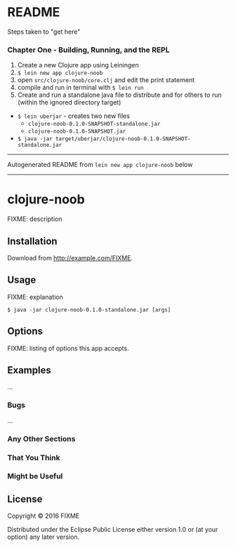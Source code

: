# README

Steps taken to "get here"

### Chapter One - Building, Running, and the REPL
1. Create a new Clojure app using Leiningen
  1. `$ lein new app clojure-noob`
  1. open `src/clojure-noob/core.clj` and edit the print statement
  1. compile and run in terminal with `$ lein run`
1. Create and run a standalone java file to distribute and for others to run (within the ignored directory target)
  * `$ lein uberjar` - creates two new files
    * `clojure-noob-0.1.0-SNAPSHOT-standalone.jar`
    * `clojure-noob-0.1.0-SNAPSHOT.jar`
  * `$ java -jar target/uberjar/clojure-noob-0.1.0-SNAPSHOT-standalone.jar`

---

Autogenerated README from `lein new app clojure-noob` below

---

# clojure-noob

FIXME: description

## Installation

Download from http://example.com/FIXME.

## Usage

FIXME: explanation

    $ java -jar clojure-noob-0.1.0-standalone.jar [args]

## Options

FIXME: listing of options this app accepts.

## Examples

...

### Bugs

...

### Any Other Sections
### That You Think
### Might be Useful

## License

Copyright © 2016 FIXME

Distributed under the Eclipse Public License either version 1.0 or (at
your option) any later version.
